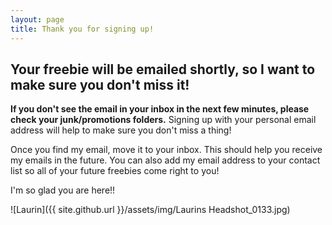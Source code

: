 ```yaml
---
layout: page
title: Thank you for signing up!
---
```

## Your freebie will be emailed shortly, so I want to make sure you don't miss it! 

**If you don't see the email in your inbox in the next few minutes, please check your junk/promotions folders.** Signing up with your personal email address will help to make sure you don't miss a thing!

Once you find my email, move it to your inbox. This should help you receive my emails in the future. You can also add my email address to your contact list so all of your future freebies come right to you!

I'm so glad you are here!! 

![Laurin]({{ site.github.url }}/assets/img/Laurins Headshot_0133.jpg)